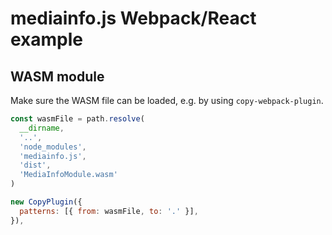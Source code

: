 # mediainfo.js Webpack/React example

## WASM module

Make sure the WASM file can be loaded, e.g. by using `copy-webpack-plugin`.

```javascript
const wasmFile = path.resolve(
  __dirname,
  '..',
  'node_modules',
  'mediainfo.js',
  'dist',
  'MediaInfoModule.wasm'
)

new CopyPlugin({
  patterns: [{ from: wasmFile, to: '.' }],
}),
```
